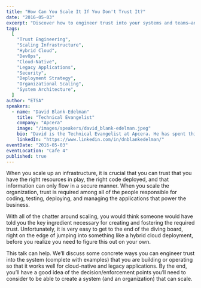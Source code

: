 ```yaml
---
title: "How Can You Scale It If You Don't Trust It?"
date: "2016-05-03"
excerpt: "Discover how to engineer trust into your systems and teams—an essential foundation for scaling infrastructure, organizations, and hybrid cloud deployments."
tags:
  [
    "Trust Engineering",
    "Scaling Infrastructure",
    "Hybrid Cloud",
    "DevOps",
    "Cloud-Native",
    "Legacy Applications",
    "Security",
    "Deployment Strategy",
    "Organizational Scaling",
    "System Architecture",
  ]
author: "ETSA"
speakers:
  - name: "David Blank-Edelman"
    title: "Technical Evangelist"
    company: "Apcera"
    image: "/images/speakers/david_blank-edelman.jpeg"
    bio: "David is the Technical Evangelist at Apcera. He has spent thirty years in the systems administration/DevOps/SRE field in large multi-platform environments, including Brandeis University, Cambridge Technology Group, MIT Media Laboratory, and Northeastern University. He is the author of the O'Reilly Otter book Automating System Administration with Perl, and is a frequent invited speaker at conferences in the field. David is honored to serve on the USENIX Board of Directors where he helped to re-engineer the LISA conference and co-founded the global SREcon conferences. He prefers to pronounce Evangelist with a hard 'g’."
    linkedIn: "https://www.linkedin.com/in/dnblankedelman/"
eventDate: "2016-05-03"
eventLocation: "Cafe 4"
published: true
---
```


When you scale up an infrastructure, it is crucial that you can trust that you have the right resources in play, the right code deployed, and that information can only flow in a secure manner. When you scale the organization, trust is required among all of the people responsible for coding, testing, deploying, and managing the applications that power the business.

With all of the chatter around scaling, you would think someone would have told you the key ingredient
necessary for creating and fostering the required trust. Unfortunately, it is very easy to get to the end of the
diving board, right on the edge of jumping into something like a hybrid cloud deployment, before you realize
you need to figure this out on your own.

This talk can help. We’ll discuss some concrete ways you can engineer trust into the system (complete with examples) that you are building or operating so that it works well for cloud-native and legacy applications. By the end, you’ll have a good idea of the decision/enforcement points you’ll need to consider to be able to create a system (and an organization) that can scale.

